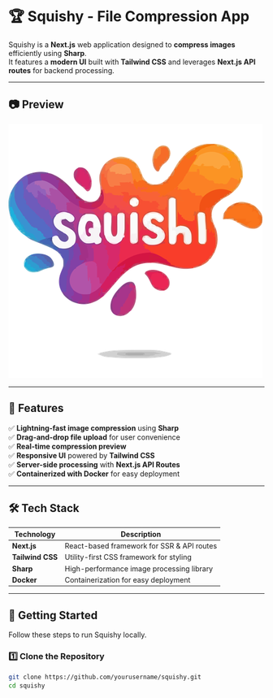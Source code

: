# 🏆 Squishy - File Compression App

Squishy is a **Next.js** web application designed to **compress images** efficiently using **Sharp**.  
It features a **modern UI** built with **Tailwind CSS** and leverages **Next.js API routes** for backend processing.

---

## 📷 **Preview**

<!-- Replace with actual logo if available -->

![Squishy Logo](./app//public/icon.ico)

---

## 🚀 **Features**

✅ **Lightning-fast image compression** using **Sharp**  
✅ **Drag-and-drop file upload** for user convenience  
✅ **Real-time compression preview**  
✅ **Responsive UI** powered by **Tailwind CSS**  
✅ **Server-side processing** with **Next.js API Routes**  
✅ **Containerized with Docker** for easy deployment

---

## 🛠️ **Tech Stack**

| Technology       | Description                                |
| ---------------- | ------------------------------------------ |
| **Next.js**      | React-based framework for SSR & API routes |
| **Tailwind CSS** | Utility-first CSS framework for styling    |
| **Sharp**        | High-performance image processing library  |
| **Docker**       | Containerization for easy deployment       |

---

## 🎯 **Getting Started**

Follow these steps to run Squishy locally.

### **1️⃣ Clone the Repository**

```bash
git clone https://github.com/yourusername/squishy.git
cd squishy
```
